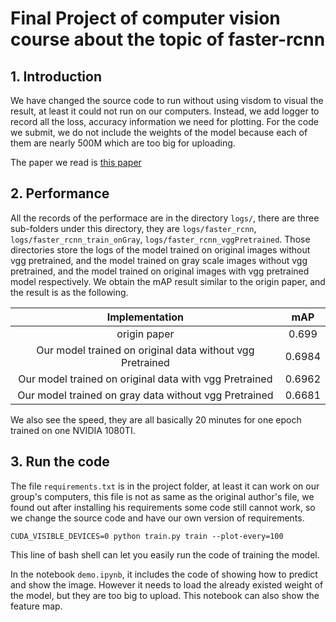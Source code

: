 # Final Project of computer vision course about the topic of faster-rcnn 

## 1. Introduction

We have changed the source code to run without using visdom to visual the result, at least it could not run on our computers. Instead, we add logger to record all the loss, accuracy information we need for plotting. For the code we submit, we do not include the weights of the model because each of them are nearly 500M which are too big for uploading. 

The paper we read is [this paper](https://arxiv.org/abs/1506.01497)

## 2. Performance

All the records of the performace are in the directory `logs/`, there are three sub-folders under this directory, they are `logs/faster_rcnn`, `logs/faster_rcnn_train_onGray`, `logs/faster_rcnn_vggPretrained`. Those directories store the logs of the model trained on original images without vgg pretrained, and the model trained on gray scale images without vgg pretrained, and the model trained on original images with vgg pretrained model respectively. We obtain the mAP result similar to the origin paper, and the result is as the following. 

| Implementation | mAP|
| :---------: | :------: |
| origin paper | 0.699|
| Our model trained on original data without vgg Pretrained | 0.6984|
| Our model trained on original data with vgg Pretrained | 0.6962 |
| Our model trained on gray data without vgg Pretrained | 0.6681 |

We also see the speed, they are all basically 20 minutes for one epoch trained on one NVIDIA 1080TI. 

## 3. Run the code

The file `requirements.txt` is in the project folder, at least it can work on our group's computers, this file is not as same as the original author's file, we found out after installing his requirements some code still cannot work, so we change the source code and have our own version of requirements. 

```shell
CUDA_VISIBLE_DEVICES=0 python train.py train --plot-every=100
```

This line of bash shell can let you easily run the code of training the model. 

In the notebook `demo.ipynb`, it includes the code of showing how to predict and show the image. However it needs to load the already existed weight of the model, but they are too big to upload. This notebook can also show the feature map. 
